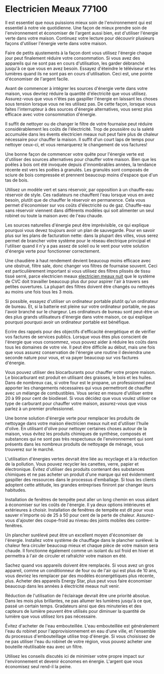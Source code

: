 # Electricien Meaux 77100

Il est essentiel que nous puissions mieux soin de l'environnement qui est essentiel à notre vie quotidienne. Une façon de mieux prendre soin de l'environnement et économiser de l'argent aussi bien, est d'utiliser l'énergie verte dans votre maison. Continuez votre lecture pour découvrir plusieurs façons d'utiliser l'énergie verte dans votre maison.

Faire de petits ajustements à la façon dont vous utilisez l'énergie chaque jour peut finalement réduire votre consommation. Si vous avez des appareils qui ne sont pas en cours d'utilisation, les garder débranché jusqu'à ce que vous en avez besoin. Essayez d'éteindre le téléviseur et les lumières quand ils ne sont pas en cours d'utilisation. Ceci est, une pointe d'économiser de l'argent facile.

Avant de commencer à intégrer les sources d'énergie verte dans votre maison, vous devriez réduire la quantité d'électricité que vous utilisez. Assurez-vous que vous n'êtes pas gaspiller l'énergie en laissant les choses sous tension lorsque vous ne les utilisez pas. De cette façon, lorsque vous faites l'interrupteur à des sources d'énergie alternatives, vous serez plus efficace avec votre consommation d'énergie.

Il suffit de nettoyer ou de changer le filtre de votre fournaise peut réduire considérablement les coûts de l'électricité. Trop de poussière ou la saleté accumulée dans les évents electricien meaux nuit peut faire plus de chaleur nécessaire pour chauffer la maison. Il suffit d'un court laps de temps pour nettoyer ceux-ci, et vous remarquerez le changement de vos factures!

Une bonne façon de commencer votre quête pour l'énergie verte est d'utiliser des sources alternatives pour chauffer votre maison. Bien que les poêles à bois ont été invoquée depuis d'innombrables années, la tendance récente est vers les poêles à granulés. Les granulés sont composés de sciure de bois compressée et prennent beaucoup moins d'espace que d'un tas de bois.

Utilisez un modèle vert et sans réservoir, par opposition à un chauffe-eau réservoir de style. Ces radiateurs ne chauffent l'eau lorsque vous en avez besoin, plutôt que de chauffer le réservoir en permanence. Cela vous permet d'économiser sur vos coûts d'électricité ou de gaz. Chauffe-eau sans réservoir viennent dans différents modèles qui soit alimenter un seul robinet ou toute la maison avec de l'eau chaude.

Les sources naturelles d'énergie peut être imprévisible, ce qui explique pourquoi vous devez toujours avoir un plan de sauvegarde. Pour en savoir plus sur les plans de facturation nette: dans la plupart des villes, vous serez permet de brancher votre système pour le réseau électrique principal et l'utiliser quand il n'y a pas assez de soleil ou le vent pour votre solution d'énergie verte pour fonctionner correctement.

Une chaudière à haut rendement devient beaucoup moins efficace avec une obstrué, filtre sale, donc changer vos filtres de fournaise souvent. Ceci est particulièrement important si vous utilisez des filtres plissés de tissu tissé serré, parce electricien meaux [electricien meaux nuit](http://electricienmeaux-agree.fr) que le système de CVC doit travailler beaucoup plus dur pour aspirer l'air à travers ses petites ouvertures. La plupart des filtres doivent être changés ou nettoyés au moins une fois tous les 3 mois.

Si possible, essayez d'utiliser un ordinateur portable plutôt qu'un ordinateur de bureau. Et, si la batterie est pleine sur votre ordinateur portable, ne pas l'avoir branché sur le chargeur. Les ordinateurs de bureau sont peut-être un des plus grands utilisateurs d'énergie dans votre maison, ce qui explique pourquoi pourquoi avoir un ordinateur portable est bénéfique.

Ecrire des rappels pour des objectifs d'efficacité énergétique et de vérifier vos factures de services publics. Lorsque vous êtes plus conscient de l'énergie que vous consommez, vous pouvez aider à réduire les coûts dans tous les domaines de votre vie. Il peut être difficile au début, mais une fois que vous assurez conservation de l'énergie une routine il deviendra une seconde nature pour vous, et va payer beaucoup sur vos factures d'énergie.

Vous pouvez utiliser des biocarburants pour chauffer votre propre maison. Le biocarburant est produit en utilisant des graisses, le bois et les huiles. Dans de nombreux cas, si votre four est le propane, un professionnel peut apporter les changements nécessaires qui vous permettront de chauffer avec un mélange de combustibles. Vous seriez en mesure d'utiliser entre 20 à 99 pour cent de biodiesel. Si vous décidez que vous voulez utiliser ce type de carburant pour chauffer votre maison, assurez-vous que vous parlez à un premier professionnel.

Une bonne solution d'énergie verte pour remplacer les produits de nettoyage dans votre maison électricien meaux nuit est d'utiliser l'huile d'olive. En utilisant d'olive pour nettoyer certaines choses autour de la maison, vous évitez les produits chimiques de synthèse, composés et substances qui ne sont pas très respectueux de l'environnement qui sont présents dans les nombreux produits de nettoyage de ménage, vous trouverez sur le marché.

L'utilisation d'énergies vertes devrait être liée au recyclage et à la réduction de la pollution. Vous pouvez recycler les canettes, verre, papier et électronique. Évitez d'utiliser des produits contenant des substances chimiques et ne pas acheter un produit d'une marque qui est évidemment gaspiller des ressources dans le processus d'emballage. Si tous les clients adoptent cette attitude, les grandes entreprises finiront par changer leurs habitudes.

Installation de fenêtres de tempête peut aller un long chemin en vous aidant à économiser sur les coûts de l'énergie. Il ya deux options intérieures et extérieures à choisir. Installation de fenêtres de tempête est dit pour vous sauver n'importe où de 25 à 50 pour cent de la perte de chaleur. Assurez-vous d'ajouter des coupe-froid au niveau des joints mobiles des contre-fenêtres.

Un plancher surélevé peut être un excellent moyen d'économiser de l'énergie. Installez votre système de chauffage dans le plancher surélevé: la chaleur fera circuler beaucoup mieux et chaque pièce de votre maison sera chaude. Il fonctionne également comme un isolant du sol froid en hiver et permettra à l'air de circuler et rafraîchir votre maison en été.

Sachez quand vos appareils doivent être remplacés. Si vous avez un gros appareil, comme un conditionneur de four ou de l'air qui est plus de 10 ans, vous devriez les remplacer par des modèles éconergétiques plus récente, plus. Acheter des appareils Energy Star, plus peut vous faire économiser beaucoup dans les années à électricité meaux nuit venir.

Réduction de l'utilisation de l'éclairage devrait être une priorité absolue. Dans les mois plus brillantes, ne pas allumer les lumières jusqu'à ce que, passé un certain temps. Gradateurs ainsi que des minuteries et des capteurs de lumière peuvent être utilisés pour diminuer la quantité de lumière que vous utilisez lors pas nécessaire.

Évitez d'acheter de l'eau embouteillée. L'eau embouteillée est généralement l'eau du robinet pour l'approvisionnement en eau d'une ville, et l'ensemble du processus d'embouteillage utilise trop d'énergie. Si vous choisissez de ne pas utiliser l'eau du robinet de votre région, vous pouvez acheter une bouteille réutilisable eau avec un filtre.

Utilisez les conseils discutés ici de minimiser votre propre impact sur l'environnement et devenir économes en énergie. L'argent que vous économisez seul rend-il la peine.
